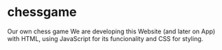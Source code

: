 # chessgame
Our own chess game
We are developing this Website (and later on App) with HTML, using JavaScript for its funcionality and CSS for styling.
